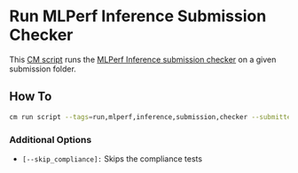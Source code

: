 # Run MLPerf Inference Submission Checker
This [CM script](https://github.com/mlcommons/ck/blob/master/cm/docs/tutorial-scripts.md) runs the [MLPerf Inference submission checker](https://github.com/mlcommons/inference/blob/master/tools/submission/submission-checker.py) on a given submission folder.

## How To
```bash
cm run script --tags=run,mlperf,inference,submission,checker --submitter=[SUBMITTER_NAME] --submission_dir=[SUBMISSION_FOLDER]
```

### Additional Options
* `[--skip_compliance]:` Skips the compliance tests
